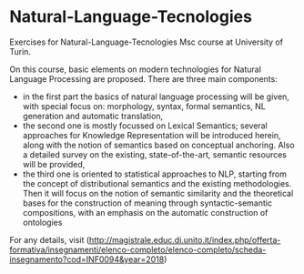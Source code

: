 # Natural-Language-Tecnologies
Exercises for Natural-Language-Tecnologies Msc course at University of Turin.

On this course, basic elements on modern technologies for Natural Language Processing are proposed. 
There are three main components:
- in the first part the basics of natural language processing will be given, with special focus on: morphology, syntax, formal semantics, NL generation and automatic translation,
- the second one is mostly focussed on Lexical Semantics; several approaches for Knowledge Representation will be introduced herein, along with the notion of semantics based on conceptual anchoring. Also a detailed survey on the existing, state-of-the-art, semantic resources will be provided,
- the third one is oriented to statistical approaches to NLP, starting from the concept of distributional semantics and the existing methodologies. Then it will focus on the notion of semantic similarity and the theoretical bases for the construction of meaning through syntactic-semantic compositions, with an emphasis on the automatic construction of ontologies 

For any details, visit (http://magistrale.educ.di.unito.it/index.php/offerta-formativa/insegnamenti/elenco-completo/elenco-completo/scheda-insegnamento?cod=INF0094&year=2018)
